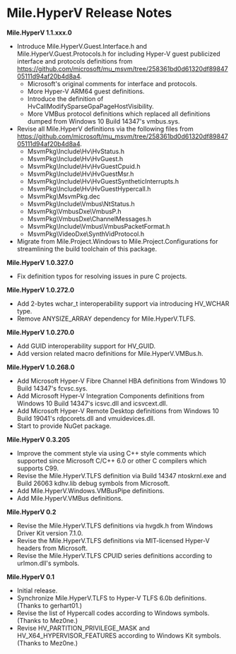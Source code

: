 ﻿# Mile.HyperV Release Notes

**Mile.HyperV 1.1.xxx.0**

- Introduce Mile.HyperV.Guest.Interface.h and Mile.HyperV.Guest.Protocols.h for
  including Hyper-V guest publicized interface and protocols definitions from
  https://github.com/microsoft/mu_msvm/tree/258361bd0d61320df8984705111d94af20b4d8a4.
  - Microsoft's original comments for interface and protocols.
  - More Hyper-V ARM64 guest definitions.
  - Introduce the definition of HvCallModifySparseGpaPageHostVisibility.
  - More VMBus protocol definitions which replaced all definitions dumped from
    Windows 10 Build 14347's vmbus.sys.
- Revise all Mile.HyperV definitions via the following files from
  https://github.com/microsoft/mu_msvm/tree/258361bd0d61320df8984705111d94af20b4d8a4.
  - MsvmPkg\Include\Hv\HvStatus.h
  - MsvmPkg\Include\Hv\HvGuest.h
  - MsvmPkg\Include\Hv\HvGuestCpuid.h
  - MsvmPkg\Include\Hv\HvGuestMsr.h
  - MsvmPkg\Include\Hv\HvGuestSyntheticInterrupts.h
  - MsvmPkg\Include\Hv\HvGuestHypercall.h
  - MsvmPkg\MsvmPkg.dec
  - MsvmPkg\Include\Vmbus\NtStatus.h
  - MsvmPkg\VmbusDxe\VmbusP.h
  - MsvmPkg\VmbusDxe\ChannelMessages.h
  - MsvmPkg\Include\Vmbus\VmbusPacketFormat.h
  - MsvmPkg\VideoDxe\SynthVidProtocol.h
- Migrate from Mile.Project.Windows to Mile.Project.Configurations for
  streamlining the build toolchain of this package.

**Mile.HyperV 1.0.327.0**

- Fix definition typos for resolving issues in pure C projects.

**Mile.HyperV 1.0.272.0**

- Add 2-bytes wchar_t interoperability support via introducing HV_WCHAR type.
- Remove ANYSIZE_ARRAY dependency for Mile.HyperV.TLFS.

**Mile.HyperV 1.0.270.0**

- Add GUID interoperability support for HV_GUID.
- Add version related macro definitions for Mile.HyperV.VMBus.h.

**Mile.HyperV 1.0.268.0**

- Add Microsoft Hyper-V Fibre Channel HBA definitions from Windows 10 Build
  14347's fcvsc.sys.
- Add Microsoft Hyper-V Integration Components definitions from Windows 10 Build
  14347's icsvc.dll and icsvcext.dll.
- Add Microsoft Hyper-V Remote Desktop definitions from Windows 10 Build 19041's
  rdpcorets.dll and vmuidevices.dll.
- Start to provide NuGet package.

**Mile.HyperV 0.3.205**

- Improve the comment style via using C++ style comments which supported since
  Microsoft C/C++ 6.0 or other C compilers which supports C99.
- Revise the Mile.HyperV.TLFS definition via Build 14347 ntoskrnl.exe and Build
  26063 kdhv.lib debug symbols from Microsoft.
- Add Mile.HyperV.Windows.VMBusPipe definitions.
- Add Mile.HyperV.VMBus definitions.

**Mile.HyperV 0.2**

- Revise the Mile.HyperV.TLFS definitions via hvgdk.h from Windows Driver Kit
  version 7.1.0.
- Revise the Mile.HyperV.TLFS definitions via MIT-licensed Hyper-V headers from
  Microsoft.
- Revise the Mile.HyperV.TLFS CPUID series definitions according to urlmon.dll's
  symbols.

**Mile.HyperV 0.1**

- Initial release.
- Synchronize Mile.HyperV.TLFS to Hyper-V TLFS 6.0b definitions. (Thanks to
  gerhart01.)
- Revise the list of Hypercall codes according to Windows symbols. (Thanks to
  Mez0ne.)
- Revise HV_PARTITION_PRIVILEGE_MASK and HV_X64_HYPERVISOR_FEATURES according
  to Windows Kit symbols. (Thanks to Mez0ne.)
